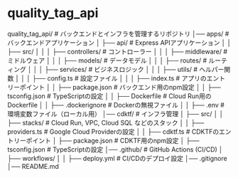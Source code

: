 # quality_tag_api


quality_tag_api/        # バックエンドとインフラを管理するリポジトリ
│── apps/             # バックエンドアプリケーション
│   ├── api/          # Express APIアプリケーション
│   │   ├── src/
│   │   │   ├── controllers/   # コントローラー
│   │   │   ├── middleware/    # ミドルウェア
│   │   │   ├── models/        # データモデル
│   │   │   ├── routes/        # ルーティング
│   │   │   ├── services/      # ビジネスロジック
│   │   │   ├── utils/         # ヘルパー関数
│   │   │   ├── config.ts      # 設定ファイル
│   │   │   ├── index.ts       # アプリのエントリーポイント
│   │   ├── package.json       # バックエンド用のnpm設定
│   │   ├── tsconfig.json      # TypeScriptの設定
│   │   ├── Dockerfile         # Cloud Run用のDockerfile
│   │   ├── .dockerignore      # Dockerの無視ファイル
│   │   ├── .env               # 環境変数ファイル（ローカル用）
│── cdktf/            # インフラ管理
│   ├── src/
│   │   ├── stacks/          # Cloud Run, VPC, Cloud SQL などのスタック
│   │   ├── providers.ts     # Google Cloud Providerの設定
│   │   ├── cdktf.ts         # CDKTFのエントリーポイント
│   ├── package.json         # CDKTF用のnpm設定
│   ├── tsconfig.json        # TypeScriptの設定
│── .github/          # GitHub Actions (CI/CD)
│   ├── workflows/
│   │   ├── deploy.yml       # CI/CDのデプロイ設定
│── .gitignore
│── README.md
